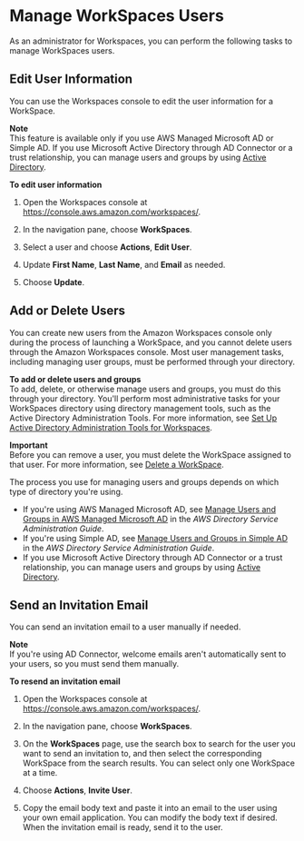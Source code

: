 # Manage WorkSpaces Users<a name="manage-workspaces-users"></a>

As an administrator for Workspaces, you can perform the following tasks to manage WorkSpaces users\.

## Edit User Information<a name="edit-user"></a>

You can use the Workspaces console to edit the user information for a WorkSpace\.

**Note**  
This feature is available only if you use AWS Managed Microsoft AD or Simple AD\. If you use Microsoft Active Directory through AD Connector or a trust relationship, you can manage users and groups by using [ Active Directory](https://docs.microsoft.com/powershell/module/addsadministration/?view=win10-ps)\.

**To edit user information**

1. Open the Workspaces console at [https://console\.aws\.amazon\.com/workspaces/](https://console.aws.amazon.com/workspaces/)\.

1. In the navigation pane, choose **WorkSpaces**\.

1. Select a user and choose **Actions**, **Edit User**\.

1. Update **First Name**, **Last Name**, and **Email** as needed\.

1. Choose **Update**\.

## Add or Delete Users<a name="add-delete-user"></a>

You can create new users from the Amazon Workspaces console only during the process of launching a WorkSpace, and you cannot delete users through the Amazon Workspaces console\. Most user management tasks, including managing user groups, must be performed through your directory\.

**To add or delete users and groups**  
To add, delete, or otherwise manage users and groups, you must do this through your directory\. You'll perform most administrative tasks for your WorkSpaces directory using directory management tools, such as the Active Directory Administration Tools\. For more information, see [Set Up Active Directory Administration Tools for Workspaces](directory_administration.md)\.

**Important**  
Before you can remove a user, you must delete the WorkSpace assigned to that user\. For more information, see [Delete a WorkSpace](delete-workspaces.md)\.

The process you use for managing users and groups depends on which type of directory you're using\.
+ If you're using AWS Managed Microsoft AD, see [ Manage Users and Groups in AWS Managed Microsoft AD](https://docs.aws.amazon.com/directoryservice/latest/admin-guide/ms_ad_manage_users_groups.html) in the *AWS Directory Service Administration Guide*\.
+ If you're using Simple AD, see [ Manage Users and Groups in Simple AD](https://docs.aws.amazon.com/directoryservice/latest/admin-guide/simple_ad_manage_users_groups.html) in the *AWS Directory Service Administration Guide*\. 
+ If you use Microsoft Active Directory through AD Connector or a trust relationship, you can manage users and groups by using [ Active Directory](https://docs.microsoft.com/powershell/module/addsadministration/?view=win10-ps)\. 

## Send an Invitation Email<a name="send-invitation"></a>

You can send an invitation email to a user manually if needed\.

**Note**  
If you're using AD Connector, welcome emails aren't automatically sent to your users, so you must send them manually\.

**To resend an invitation email**

1. Open the Workspaces console at [https://console\.aws\.amazon\.com/workspaces/](https://console.aws.amazon.com/workspaces/)\.

1. In the navigation pane, choose **WorkSpaces**\.

1. On the **WorkSpaces** page, use the search box to search for the user you want to send an invitation to, and then select the corresponding WorkSpace from the search results\. You can select only one WorkSpace at a time\.

1. Choose **Actions**, **Invite User**\.

1. Copy the email body text and paste it into an email to the user using your own email application\. You can modify the body text if desired\. When the invitation email is ready, send it to the user\.
